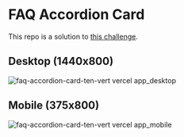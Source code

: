 # FAQ Accordion Card
This repo is a solution to [this challenge](https://www.frontendmentor.io/challenges/faq-accordion-card-XlyjD0Oam).

## Desktop (1440x800)
![faq-accordion-card-ten-vert vercel app_desktop](https://github.com/j-0-n-e-z/faq-accordion-card/assets/46866168/a1e44ed9-43ab-4648-ab32-222423a79e1c)

## Mobile (375x800)
![faq-accordion-card-ten-vert vercel app_mobile](https://github.com/j-0-n-e-z/faq-accordion-card/assets/46866168/8bfc1c50-5712-4458-90cb-5b3980da6fff)
